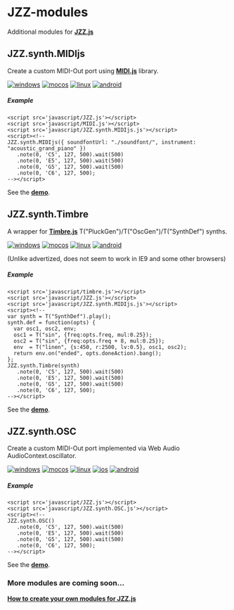 # JZZ-modules

Additional modules for [**JZZ.js**](https://github.com/jazz-soft/JZZ)

## JZZ.synth.MIDIjs

Create a custom MIDI-Out port using [**MIDI.js**](https://github.com/mudcube/MIDI.js) library.

[![windows](http://jazz-soft.github.io/img/windows.jpg)](https://jazz-soft.github.io/modules/midijs)
[![mocos](http://jazz-soft.github.io/img/macos.jpg)](https://jazz-soft.github.io/modules/midijs)
[![linux](http://jazz-soft.github.io/img/linux.jpg)](https://jazz-soft.github.io/modules/midijs)
[![android](http://jazz-soft.github.io/img/android.jpg)](https://jazz-soft.github.io/modules/midijs)

##### Example

    <script src='javascript/JZZ.js'></script>
    <script src='javascript/MIDI.js'></script>
    <script src='javascript/JZZ.synth.MIDIjs.js'></script>
    <script><!--
    JZZ.synth.MIDIjs({ soundfontUrl: "./soundfont/", instrument: "acoustic_grand_piano" })
       .note(0, 'C5', 127, 500).wait(500)
       .note(0, 'E5', 127, 500).wait(500)
       .note(0, 'G5', 127, 500).wait(500)
       .note(0, 'C6', 127, 500);
    --></script>

See the [**demo**](https://jazz-soft.github.io/modules/midijs).

## JZZ.synth.Timbre

A wrapper for [**Timbre.js**](https://github.com/mohayonao/timbre.js) T("PluckGen")/T("OscGen")/T("SynthDef") synths.

[![windows](http://jazz-soft.github.io/img/windows.jpg)](https://jazz-soft.github.io/modules/timbre)
[![mocos](http://jazz-soft.github.io/img/macos.jpg)](https://jazz-soft.github.io/modules/timbre)
[![linux](http://jazz-soft.github.io/img/linux.jpg)](https://jazz-soft.github.io/modules/timbre)
[![android](http://jazz-soft.github.io/img/android.jpg)](https://jazz-soft.github.io/modules/timbre)

(Unlike advertized, does not seem to work in IE9 and some other browsers)

##### Example

    <script src='javascript/timbre.js'></script>
    <script src='javascript/JZZ.js'></script>
    <script src='javascript/JZZ.synth.MIDIjs.js'></script>
    <script><!--
    var synth = T("SynthDef").play();
    synth.def = function(opts) {
      var osc1, osc2, env;
      osc1 = T("sin", {freq:opts.freq, mul:0.25});
      osc2 = T("sin", {freq:opts.freq + 8, mul:0.25});
      env  = T("linen", {s:450, r:2500, lv:0.5}, osc1, osc2);
      return env.on("ended", opts.doneAction).bang();
    };
    JZZ.synth.Timbre(synth)
       .note(0, 'C5', 127, 500).wait(500)
       .note(0, 'E5', 127, 500).wait(500)
       .note(0, 'G5', 127, 500).wait(500)
       .note(0, 'C6', 127, 500);
    --></script>

See the [**demo**](https://jazz-soft.github.io/modules/timbre).

## JZZ.synth.OSC

Create a custom MIDI-Out port implemented via Web Audio AudioContext.oscillator.

[![windows](http://jazz-soft.github.io/img/windows.jpg)](https://jazz-soft.github.io/modules/osc)
[![mocos](http://jazz-soft.github.io/img/macos.jpg)](https://jazz-soft.github.io/modules/osc)
[![linux](http://jazz-soft.github.io/img/linux.jpg)](https://jazz-soft.github.io/modules/osc)
[![ios](http://jazz-soft.github.io/img/ios.jpg)](https://jazz-soft.github.io/modules/osc)
[![android](http://jazz-soft.github.io/img/android.jpg)](https://jazz-soft.github.io/modules/osc)

##### Example

    <script src='javascript/JZZ.js'></script>
    <script src='javascript/JZZ.synth.OSC.js'></script>
    <script><!--
    JZZ.synth.OSC()
       .note(0, 'C5', 127, 500).wait(500)
       .note(0, 'E5', 127, 500).wait(500)
       .note(0, 'G5', 127, 500).wait(500)
       .note(0, 'C6', 127, 500);
    --></script>

See the [**demo**](https://jazz-soft.github.io/modules/osc).

### More modules are coming soon...

[**How to create your own modules for JZZ.js**](http://jazz-soft.net/doc/JZZ/modules.html)